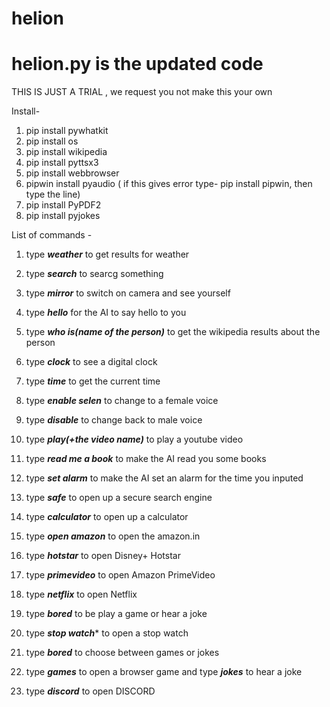# helion

# helion.py is the updated code

THIS IS JUST A TRIAL , we request you not make this your own

Install-
1. pip install pywhatkit
2. pip install os
3. pip install wikipedia
4. pip install pyttsx3
5. pip install webbrowser
6. pipwin install pyaudio ( if this gives error type- pip install pipwin, then type the line)
7. pip install PyPDF2
8. pip install pyjokes



List of commands -
1. type ***weather*** to get results for weather
2. type ***search*** to searcg something
3. type ***mirror*** to switch on camera and see yourself
4. type ***hello*** for the AI to say hello to you
5. type ***who is(name of the person)*** to get the wikipedia results about the person
6. type ***clock*** to see a digital clock
7. type ***time*** to get the current time
8. type ***enable selen*** to change to a female voice
9. type ***disable*** to change back to male voice
10. type ***play(+the video name)*** to play a youtube video
11. type ***read me a book*** to make the AI read you some books
12. type ***set alarm*** to make the AI set an alarm for the time you inputed
13. type ***safe*** to open up a secure search engine
14. type ***calculator*** to open up a calculator
15. type ***open amazon*** to open the amazon.in
16. type ***hotstar*** to open Disney+ Hotstar
17. type ***primevideo*** to open Amazon PrimeVideo
18. type ***netflix*** to open Netflix
19. type ***bored*** to be play a game or hear a joke
20. type ***stop watch**** to open a stop watch
21. type ***bored*** to choose between games or jokes
22. type ***games*** to open a browser game and type ***jokes*** to hear a joke

24. type ***discord*** to open DISCORD
